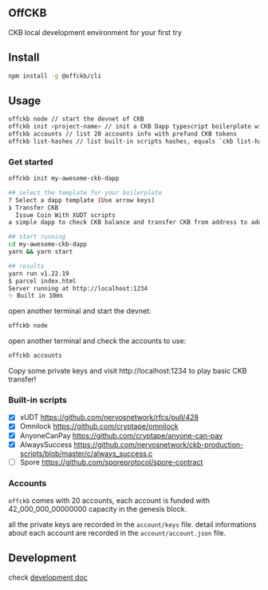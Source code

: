 ## OffCKB

CKB local development environment for your first try

## Install

```sh
npm install -g @offckb/cli
```

## Usage

```sh
offckb node // start the devnet of CKB 
offckb init <project-name> // init a CKB Dapp typescript boilerplate with multiple templates
offckb accounts // list 20 accounts info with prefund CKB tokens
offckb list-hashes // list built-in scripts hashes, equals `ckb list-hashes`
```

### Get started

```sh
offckb init my-awesome-ckb-dapp

## select the template for your boilerplate
? Select a dapp template (Use arrow keys)
❯ Transfer CKB
  Issue Coin With XUDT scripts
a simple dapp to check CKB balance and transfer CKB from address to address

## start running
cd my-awesome-ckb-dapp
yarn && yarn start

## results
yarn run v1.22.19
$ parcel index.html
Server running at http://localhost:1234
✨ Built in 10ms
```

open another terminal and start the devnet:

```sh
offckb node
```

open another terminal and check the accounts to use:

```sh
offckb accounts
```

Copy some private keys and visit http://localhost:1234 to play basic CKB transfer!

### Built-in scripts

- [x] xUDT https://github.com/nervosnetwork/rfcs/pull/428
- [x] Omnilock https://github.com/cryptape/omnilock
- [x] AnyoneCanPay https://github.com/cryptape/anyone-can-pay
- [x] AlwaysSuccess https://github.com/nervosnetwork/ckb-production-scripts/blob/master/c/always_success.c
- [ ] Spore https://github.com/sporeprotocol/spore-contract

### Accounts

`offckb` comes with 20 accounts, each account is funded with 42_000_000_00000000 capacity in the genesis block.

all the private keys are recorded in the `account/keys` file.
detail informations about each account are recorded in the `account/account.json` file.

## Development

check [development doc](/docs/develop.md)

